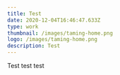 ```yaml
---
title: Test
date: 2020-12-04T16:46:47.633Z
type: work
thumbnail: /images/taming-home.png
logo: /images/taming-home.png
description: Test
---
```

Test test test